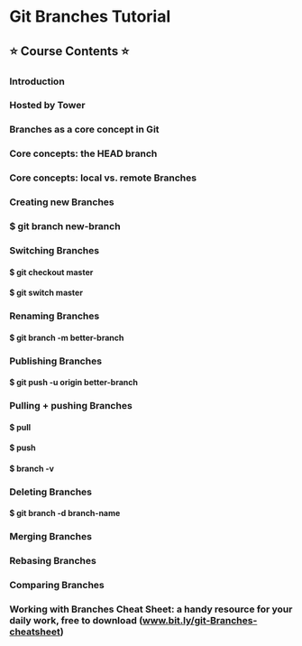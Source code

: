 # Git Branches Tutorial

## ⭐️ Course Contents ⭐️
### Introduction
### Hosted by Tower
### Branches as a core concept in Git
### Core concepts: the HEAD branch
### Core concepts: local vs. remote Branches

### Creating new Branches
### $ git branch new-branch

### Switching Branches
   #### $ git checkout master
   #### $ git switch master

### Renaming Branches
   #### $ git branch -m better-branch

### Publishing Branches
   #### $ git push -u origin better-branch

### Pulling + pushing Branches
   #### $ pull
   #### $ push
   #### $ branch -v


### Deleting Branches
   #### $ git branch -d branch-name

### Merging Branches


### Rebasing Branches


### Comparing Branches


### Working with Branches Cheat Sheet: a handy resource for your daily work, free to download (www.bit.ly/git-Branches-cheatsheet)

